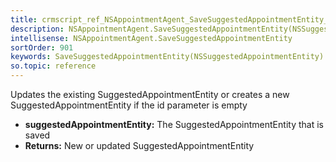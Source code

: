 ```yaml
---
title: crmscript_ref_NSAppointmentAgent_SaveSuggestedAppointmentEntity_NSSuggestedAppointmentEntity_p_0
description: NSAppointmentAgent.SaveSuggestedAppointmentEntity(NSSuggestedAppointmentEntity p_0)
intellisense: NSAppointmentAgent.SaveSuggestedAppointmentEntity
sortOrder: 901
keywords: SaveSuggestedAppointmentEntity(NSSuggestedAppointmentEntity)
so.topic: reference
---
```



Updates the existing SuggestedAppointmentEntity or creates a new SuggestedAppointmentEntity if the id parameter is empty



* **suggestedAppointmentEntity:** The SuggestedAppointmentEntity that is saved
* **Returns:** New or updated SuggestedAppointmentEntity


